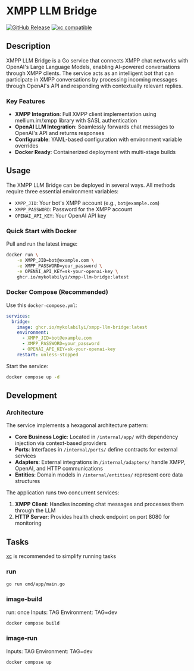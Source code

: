 # XMPP LLM Bridge

[![GitHub Release](https://img.shields.io/github/v/release/mykolabilyi/xmpp-llm-bridge)](https://github.com/mykolabilyi/xmpp-llm-bridge/releases) [![xc compatible](https://xcfile.dev/badge.svg)](https://xcfile.dev)

## Description

XMPP LLM Bridge is a Go service that connects XMPP chat networks with OpenAI's Large Language Models, enabling AI-powered conversations through XMPP clients. The service acts as an intelligent bot that can participate in XMPP conversations by processing incoming messages through OpenAI's API and responding with contextually relevant replies.

### Key Features

- **XMPP Integration**: Full XMPP client implementation using mellium.im/xmpp library with SASL authentication
- **OpenAI LLM Integration**: Seamlessly forwards chat messages to OpenAI's API and returns responses
- **Configurable**: YAML-based configuration with environment variable overrides
- **Docker Ready**: Containerized deployment with multi-stage builds

## Usage

The XMPP LLM Bridge can be deployed in several ways. All methods require three essential environment variables:

- `XMPP_JID`: Your bot's XMPP account (e.g., `bot@example.com`)
- `XMPP_PASSWORD`: Password for the XMPP account
- `OPENAI_API_KEY`: Your OpenAI API key

### Quick Start with Docker

Pull and run the latest image:

```bash
docker run \
    -e XMPP_JID=bot@example.com \
    -e XMPP_PASSWORD=your_password \
    -e OPENAI_API_KEY=sk-your-openai-key \
    ghcr.io/mykolabilyi/xmpp-llm-bridge:latest
```

### Docker Compose (Recommended)

Use this `docker-compose.yml`:

```yaml
services:
  bridge:
    image: ghcr.io/mykolabilyi/xmpp-llm-bridge:latest
    environment:
      - XMPP_JID=bot@example.com
      - XMPP_PASSWORD=your_password
      - OPENAI_API_KEY=sk-your-openai-key
    restart: unless-stopped
```

Start the service:

```bash
docker compose up -d
```

## Development

### Architecture

The service implements a hexagonal architecture pattern:

- **Core Business Logic**: Located in `/internal/app/` with dependency injection via context-based providers
- **Ports**: Interfaces in `/internal/ports/` define contracts for external services
- **Adapters**: External integrations in `/internal/adapters/` handle XMPP, OpenAI, and HTTP communications
- **Entities**: Domain models in `/internal/entities/` represent core data structures

The application runs two concurrent services:

1. **XMPP Client**: Handles incoming chat messages and processes them through the LLM
2. **HTTP Server**: Provides health check endpoint on port 8080 for monitoring

## Tasks

[xc] is recommended to simplify running tasks

### run

```sh
go run cmd/app/main.go
```

### image-build

run: once
Inputs: TAG
Environment: TAG=dev

```sh
docker compose build
```

### image-run

Inputs: TAG
Environment: TAG=dev

```sh
docker compose up
```

[xc]: https://xcfile.dev/
